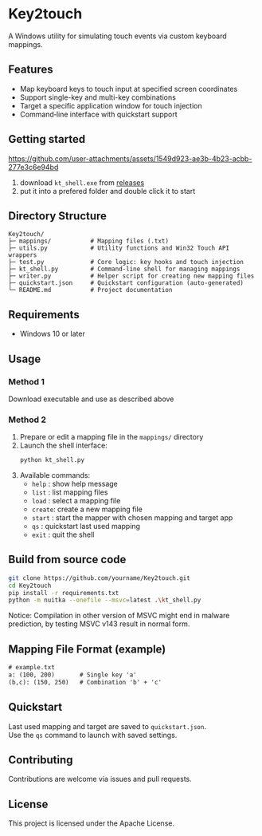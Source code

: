 # Key2touch

A Windows utility for simulating touch events via custom keyboard mappings.

## Features
- Map keyboard keys to touch input at specified screen coordinates  
- Support single-key and multi-key combinations  
- Target a specific application window for touch injection  
- Command‑line interface with quickstart support  

## Getting started

https://github.com/user-attachments/assets/1549d923-ae3b-4b23-acbb-277e3c6e94bd

1. download `kt_shell.exe` from [releases](https://github.com/erertertet/Key2touch/releases/)
2. put it into a prefered folder and double click it to start

## Directory Structure
```
Key2touch/
├─ mappings/           # Mapping files (.txt)
├─ utils.py            # Utility functions and Win32 Touch API wrappers
├─ test.py             # Core logic: key hooks and touch injection
├─ kt_shell.py         # Command‑line shell for managing mappings
├─ writer.py           # Helper script for creating new mapping files
├─ quickstart.json     # Quickstart configuration (auto‑generated)
└─ README.md           # Project documentation
```

## Requirements
- Windows 10 or later

## Usage
### Method 1

Download executable and use as described above

### Method 2
1. Prepare or edit a mapping file in the `mappings/` directory  
2. Launch the shell interface:
   ```bash
   python kt_shell.py
   ```
3. Available commands:
   - `help`  : show help message  
   - `list`  : list mapping files  
   - `load`  : select a mapping file  
   - `create`: create a new mapping file  
   - `start` : start the mapper with chosen mapping and target app  
   - `qs`    : quickstart last used mapping  
   - `exit`  : quit the shell  

## Build from source code
```bash
git clone https://github.com/yourname/Key2touch.git
cd Key2touch
pip install -r requirements.txt
python -m nuitka --onefile --msvc=latest .\kt_shell.py
```
Notice: Compilation in other version of MSVC might end in malware prediction, 
by testing MSVC v143 result in normal form.


## Mapping File Format (example)
```txt
# example.txt
a: (100, 200)       # Single key 'a'
(b,c): (150, 250)   # Combination 'b' + 'c'
```

## Quickstart
Last used mapping and target are saved to `quickstart.json`.  
Use the `qs` command to launch with saved settings.

## Contributing
Contributions are welcome via issues and pull requests.

## License
This project is licensed under the Apache License.
